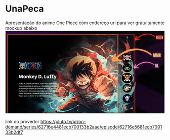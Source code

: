 # UnaPeca
Apresentação do anime One Piece com endereço url para ver gratuitamente
mockup abaixo 
![alt text](image.png)

link do provedor 
https://pluto.tv/br/on-demand/series/62716e4481ecb700133b2aae/episode/62716e5681ecb700133b2df7